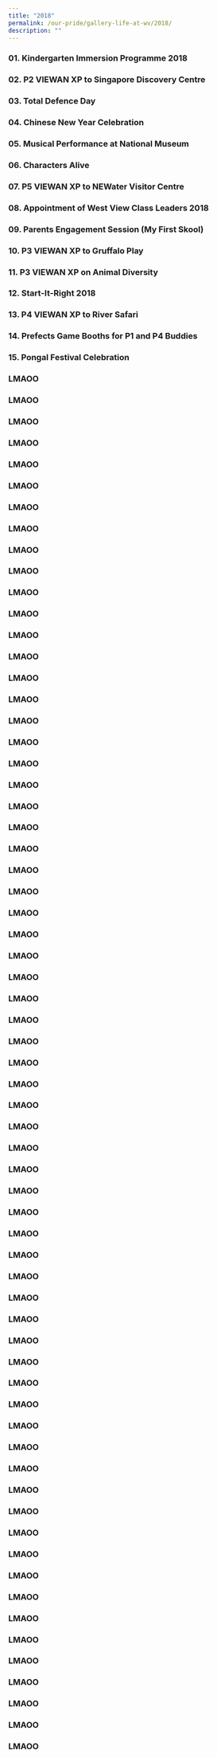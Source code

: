 ```yaml
---
title: "2018"
permalink: /our-pride/gallery-life-at-wv/2018/
description: ""
---
```

### 01. Kindergarten Immersion Programme 2018

### 02. P2 VIEWAN XP to Singapore Discovery Centre

### 03. Total Defence Day

### 04. Chinese New Year Celebration

### 05. Musical Performance at National Museum

### 06. Characters Alive

### 07. P5 VIEWAN XP to NEWater Visitor Centre

### 08. Appointment of West View Class Leaders 2018

### 09. Parents Engagement Session (My First Skool)

### 10. P3 VIEWAN XP to Gruffalo Play

### 11. P3 VIEWAN XP on Animal Diversity

### 12. Start-It-Right 2018

### 13. P4 VIEWAN XP to River Safari

### 14. Prefects Game Booths for P1 and P4 Buddies

### 15. Pongal Festival Celebration

### LMAOO

### LMAOO

### LMAOO

### LMAOO

### LMAOO

### LMAOO

### LMAOO

### LMAOO

### LMAOO

### LMAOO

### LMAOO

### LMAOO

### LMAOO

### LMAOO

### LMAOO

### LMAOO

### LMAOO

### LMAOO

### LMAOO

### LMAOO

### LMAOO

### LMAOO

### LMAOO

### LMAOO

### LMAOO

### LMAOO

### LMAOO

### LMAOO

### LMAOO

### LMAOO

### LMAOO

### LMAOO

### LMAOO

### LMAOO

### LMAOO

### LMAOO

### LMAOO

### LMAOO

### LMAOO

### LMAOO

### LMAOO

### LMAOO

### LMAOO

### LMAOO

### LMAOO

### LMAOO

### LMAOO

### LMAOO

### LMAOO

### LMAOO

### LMAOO

### LMAOO

### LMAOO

### LMAOO

### LMAOO

### LMAOO

### LMAOO

### LMAOO

### LMAOO

### LMAOO

### LMAOO

### LMAOO

### LMAOO

### LMAOO

### LMAOO